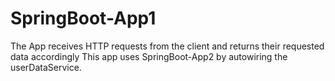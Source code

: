 # SpringBoot-App1

The App receives HTTP requests from the client and returns their requested data accordingly
This app uses SpringBoot-App2 by autowiring the userDataService.
 
